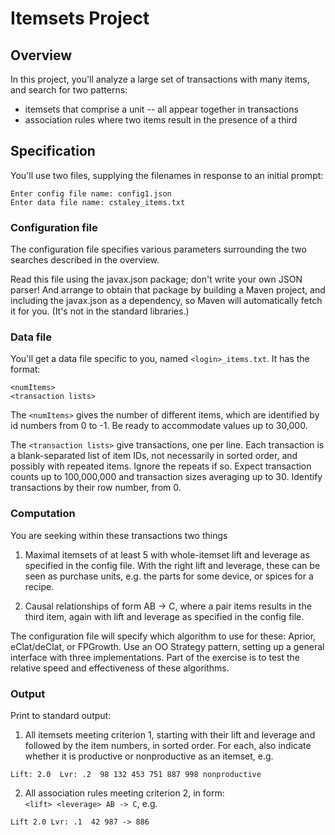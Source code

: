 # Itemsets Project

## Overview
In this project, you'll analyze a large set of transactions with many items, and search for two patterns: 

 * itemsets that comprise a unit -- all appear together in transactions
 * association rules where two items result in the presence of a third

## Specification

You'll use two files, supplying the filenames in response to an initial prompt:

`Enter config file name: config1.json`\
`Enter data file name: cstaley_items.txt`

### Configuration file
The configuration file specifies various parameters surrounding the two searches described in the overview.  

Read this file using the javax.json package; don't write your own JSON parser!  And arrange to obtain that package by building a Maven project, and including the javax.json as a dependency, so Maven will automatically fetch it for you.  (It's not in the standard libraries.)

### Data file
You'll get a data file specific to you, named `<login>_items.txt`.  It has the format:

```
<numItems>
<transaction lists>
```

The `<numItems>` gives the number of different items, which are identified by id numbers from 0 to <numItems>-1.  Be ready to accommodate values up to 30,000.  

The `<transaction lists>` give transactions, one per line.  Each transaction is a blank-separated list of item IDs, not necessarily in sorted order, and possibly with repeated items.  Ignore the repeats if so.  Expect transaction counts up to 100,000,000 and transaction sizes averaging up to 30.  Identify transactions by their row number, from 0.

### Computation
You are seeking within these transactions two things

1. Maximal itemsets of at least 5 with whole-itemset lift and leverage as specified in the config file.  With the right lift and leverage, these can be seen as purchase units, e.g. the parts for some device, or spices for a recipe.

2. Causal relationships of form AB -> C, where a pair items results in the third item, again with lift and leverage as specified in the config file.

The configuration file will specify which algorithm to use for these: Aprior, eClat/deClat, or FPGrowth.  Use an OO Strategy pattern, setting up a general interface with three implementations.  Part of the exercise is to test the relative speed and effectiveness of these algorithms.

### Output
Print to standard output:

1. All itemsets meeting criterion 1, starting with their lift and leverage and followed by the item numbers, in sorted order.  For each, also indicate whether it is productive or nonproductive as an itemset, e.g.

`Lift: 2.0  Lvr: .2  98 132 453 751 887 998 nonproductive`

2. All association rules meeting criterion 2, in form:\
 `<lift> <leverage> AB -> C`, e.g.

`Lift 2.0 Lvr: .1  42 987 -> 886`

